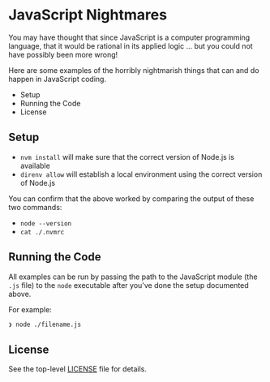 # JavaScript Nightmares

You may have thought that since JavaScript is a computer programming language, that it would be rational in its applied logic ... but you could not have possibly been more wrong!

Here are some examples of the horribly nightmarish things that can and do happen in JavaScript coding.

<!-- MarkdownTOC -->

- Setup
- Running the Code
- License

<!-- /MarkdownTOC -->

## Setup

- `nvm install` will make sure that the correct version of Node.js is available
- `direnv allow` will establish a local environment using the correct version of Node.js

You can confirm that the above worked by comparing the output of these two commands:

- `node --version`
- `cat ./.nvmrc`

## Running the Code

All examples can be run by passing the path to the JavaScript module (the `.js` file) to the `node` executable after you've done the setup documented above.

For example:

```bash
❯ node ./filename.js
```

## License

See the top-level [LICENSE](../../LICENSE) file for details.
